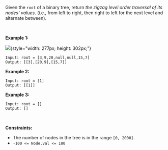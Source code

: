 Given the `root` of a binary tree, return *the zigzag level order
traversal of its nodes\' values*. (i.e., from left to right, then right
to left for the next level and alternate between).

 

**Example 1:**

![](https://assets.leetcode.com/uploads/2021/02/19/tree1.jpg){style="width: 277px; height: 302px;"}

    Input: root = [3,9,20,null,null,15,7]
    Output: [[3],[20,9],[15,7]]

**Example 2:**

    Input: root = [1]
    Output: [[1]]

**Example 3:**

    Input: root = []
    Output: []

 

**Constraints:**

-   The number of nodes in the tree is in the range `[0, 2000]`.
-   `-100 <= Node.val <= 100`
